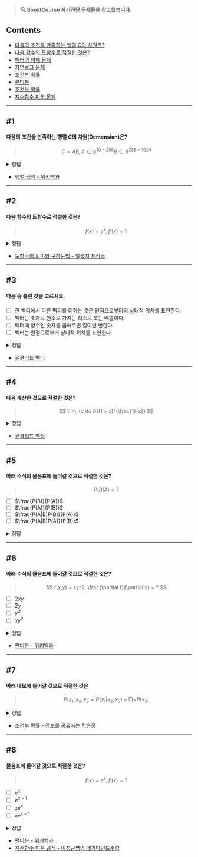 > #### **🔍 BoostCourse 자가진단 문제들을 참고했습니다.**

## Contents
- [다음의 조건을 만족하는 행렬 C의 차원은?](https://github.com/dustin-kang/dataStudy/blob/main/DS/Math_warmup.md#1)
- [다음 함수의 도함수로 적절한 것은?](https://github.com/dustin-kang/dataStudy/blob/main/DS/Math_warmup.md#2)
- [벡터의 이해 문제](https://github.com/dustin-kang/dataStudy/blob/main/DS/Math_warmup.md#3)
- [자연로그 문제](https://github.com/dustin-kang/dataStudy/blob/main/DS/Math_warmup.md#4)
- [조건부 확률](https://github.com/dustin-kang/dataStudy/blob/main/DS/Math_warmup.md#5)
- [편미분](https://github.com/dustin-kang/dataStudy/blob/main/DS/Math_warmup.md#6)
- [조건부 확률](https://github.com/dustin-kang/dataStudy/blob/main/DS/Math_warmup.md#7)
- [지수함수 미분 문제](https://github.com/dustin-kang/dataStudy/blob/main/DS/Math_warmup.md#8)
---
## #1
#### 다음의 조건을 만족하는 행렬 $C$의 차원(Demension)은?
> $$ C = AB, A \in \mathbb{R}^{10\times256} B \in \mathbb{R}^{256\times1024} $$

<details> <summary>정답</summary>
<strong>10 * 1024</strong>

10 * 256 차원의 행렬 A 와 256 * 1024 차원의 행렬의 곱은 10* 1024 입니다. 
</details>


- [행렬 곱셈 - 위키백과](https://ko.wikipedia.org/wiki/행렬_곱셈)


---

## #2
#### 다음 함수의 도함수로 적절한 것은?
> $$ f(x) = e^x, f'(x) = ? $$

<details> <summary>정답</summary>
<strong>e^x</strong>

도함수 : x에 대한 미분계수를 함수로 나타낸 것.
미분 : 도함수를 구하는 것
즉, 연속함수의 도함수를 구하는 것은 미분계수를 구하는 것과 같습니다. 
</details>


- [도함수의 의미와 구하는법 - 학습지 제작소](https://calcproject.tistory.com/743)


---

## #3
#### 다음 중 틀린 것을 고르시오.
- [ ] 한 벡터에서 다른 벡터를 더하는 것은 원점으로부터의 상대적 위치를 표현한다.
- [ ] 벡터는 숫자르 원소로 가지는 리스트 또는 배열이다.
- [ ] 벡터에 양수인 숫자를 곱해주면 길이만 변한다.
- [ ] 벡터는 원점으로부터 상대적 위치를 표현한다.

<details> <summary>정답</summary>
<strong>한 벡터에서 다른 벡터를 더하는 것은 원점으로부터의 상대적 위치를 표현한다.</strong>

  - 상대적 위치를 표현하는 것이 아니라 한 벡터로부터 상대적 위치 이동을 표현하는 것입니다.

</details>


- [유클리드 벡터](https://ko.wikipedia.org/wiki/유클리드_벡터)


---

## #4
#### 다음 계산한 것으로 적절한 것은?
> $$ \lim_{x \to 0}(1 + x)^{\frac{1}{x}} $$

<details> <summary>정답</summary>
<strong>e</strong>

  x가 1/n이라고 했을 때, n에 대한 함수로 바꾼다면 [자연로그의 밑](https://ko.wikipedia.org/wiki/자연로그의_밑)인 상수 e가 나옵니다.

</details>


- [유클리드 벡터](https://ko.wikipedia.org/wiki/유클리드_벡터)


---

## #5
#### 아래 수식의 물음표에 들어갈 것으로 적절한 것은?
> $$ P(B|A) = ?  $$

- [ ] $\frac{P(B)}{P(A)}$
- [ ] $\frac{P(A)}{P(B)}$
- [ ] $\frac{P(A|B)P(B)}{P(A)}$
- [ ] $\frac{P(A|B)P(A)}{P(B)}$

<details> <summary>정답</summary>
<strong>3번</strong>
 https://ko.wikipedia.org/wiki/조건부_확률

</details>


---

## #6
#### 아래 수식의 물음표에 들어갈 것으로 적절한 것은?
> $$ f(x,y) = xy^2, \frac{\partial f}{\partial x} =  ?  $$

- [ ] $2xy$
- [ ] $2y$
- [ ] $y^2$
- [ ] $xy^2$

<details> <summary>정답</summary>
<strong>3번</strong>
- 위 partical f/partical x는 x 이외의 변수를 제외하 나머지 변수를 상수로 간주하고 미분하는 것을 말합니다.
- 즉, x를 미분하면 1이므로 y^2만 남게되어 y^2가 되는 것 입니다.

</details>

- [편미분 - 위키백과](https://ko.wikipedia.org/wiki/편미분)

---

## #7
#### 아래 네모에 들어갈 것으로 적절한 것은
> $$ P(x_1, x_2, x_3 = P(x_1| x_2,x_3) \times \Box \times P(x_3)  $$


<details> <summary>정답</summary>
<strong> P(x2|x3) </strong>
𝑃(x1,x2,x3) = 𝑃(x1∩x2∩x3) <br>
= 𝑃(x1∩(x2∩x3)) <br>
= 𝑃(x1|x2∩x3)𝑃(x2∩x3) <br>
= 𝑃(x1|x2,x3)𝑃(x2,x3) <br>
= 𝑃(x1|x2,x3)𝑃(x2|x3)𝑃(x3)
</details>

- [조건부 확률 - 정보를 공유하는 학습장](https://doctorinformationgs.tistory.com/107)

---

## #8
#### 물음표에 들어갈 것으로 적절한 것은?
> $$ f(x) = e^x, f'(x) = ? $$

- [ ] $e^x$
- [ ] $e^{x-1}$
- [ ] $xe^x$
- [ ] $xe^{x-1}$

<details> <summary>정답</summary>
<strong>1번</strong>
지수함수 미분에 관한 문제이며 도함수를 통해 증명할 수 있습니다. 

</details>

- [편미분 - 위키백과](https://ko.wikipedia.org/wiki/편미분)
- [지수함수 미분 공식 - 이성근쌤의 메가마인드수학](https://blog.naver.com/biomath2k/221871324264)
